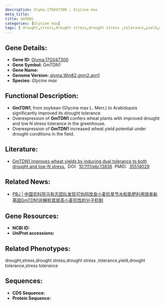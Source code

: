 ```yaml
---
description: Glyma.17G047300 ; Glycine max
meta_title:
title: GmTDN1
categories: [Glycine max]
tags: [ drought,stress,drought stress,drought stress ,tolerance,yield,drought tolerance,stress tolerance ]
---
```


## Gene Details:
- **Gene ID:**	[Glyma.17G047300]()
- **Gene Symbol:** GmTDN1
- **Gene Name:** 
- **Genome Version:** [glyma.Wm82.gnm2.ann1]()
- **Species:** *Glycine max*

## Functional Description:
   - **GmTDN1**, from soybean (Glycine max L. Merr.) to Arabidopsis significantly improved its drought tolerance.
   - Overexpression of **GmTDN1** confers wheat plants with improved drought and low N stress tolerance in the greenhouse.
   - Overexpression of **GmTDN1** increased wheat yield potential under drought conditions in the field.

## Literature:
   - [GmTDN1 improves wheat yields by inducing dual tolerance to both drought and low-N stress.]( https://onlinelibrary.wiley.com/doi/full/10.1111/pbi.13836)&nbsp;&nbsp;DOI:&nbsp;&nbsp;[10.1111/pbi.13836](https://onlinelibrary.wiley.com/doi/full/10.1111/pbi.13836)&nbsp;&nbsp;PMID:&nbsp;&nbsp;[35514029](https://pubmed.ncbi.nlm.nih.gov/35514029/)

## Related News:
   - [PBJ | 中国农科院马有志团队发现可协同改良小麦抗旱节水和氮肥利用效率新基因GmTDN1并解析其提高小麦抗性的分子机制](https://mp.weixin.qq.com/s?__biz=Mzg3MDEwNDEyMg==&mid=2247529109&idx=1&sn=81dfa5178d8bc50097b066da6fe611f1&chksm=ce90dfc0f9e756d655a882a223056ee6be9917f2a1b71a1856a9ad14dc1c76b79b7ae37c2cb0&scene=27#wechat_redirect)

## Gene Resources:
- **NCBI ID:** [](https://www.ncbi.nlm.nih.gov/gene/?term=)
- **UniProt accessions:** [](https://www.uniprot.org/uniprotkb//entry)

## Related Phenotypes:
drought,stress,drought stress,drought stress ,tolerance,yield,drought tolerance,stress tolerance

## Sequences:
- **CDS Sequence:**
- **Protein Sequence:**
